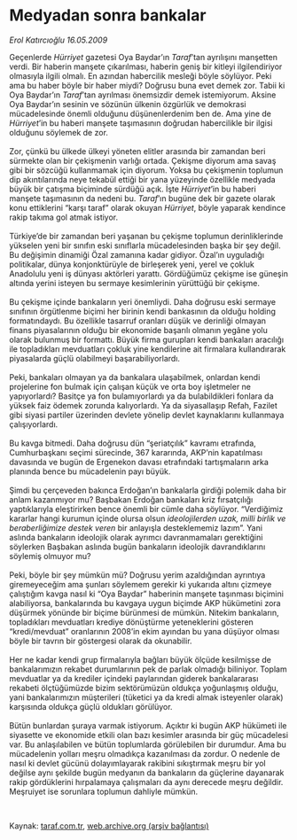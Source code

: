 # Medyadan sonra bankalar

*Erol Katırcıoğlu 16.05.2009*

<div class="taraf_structure_2col_1zq">
<div class="margen_n">



 <p>Geçenlerde <i>Hürriyet</i> gazetesi Oya Baydar’ın <i>Taraf</i>’tan ayrılışını manşetten verdi. Bir haberin manşete çıkarılması, haberin geniş bir kitleyi ilgilendiriyor olmasıyla ilgili olmalı. En azından habercilik mesleği böyle söylüyor. Peki ama bu haber böyle bir haber miydi? Doğrusu buna evet demek zor. Tabii ki Oya Baydar’ın <i>Taraf</i>’tan ayrılması önemsizdir demek istemiyorum. Aksine Oya Baydar’ın sesinin ve sözünün ülkenin özgürlük ve demokrasi mücadelesinde önemli olduğunu düşünenlerdenim ben de. Ama yine de <i>Hürriyet</i>’in bu haberi manşete taşımasının doğrudan habercilikle bir ilgisi olduğunu söylemek de zor. <br/><br/>Zor, çünkü bu ülkede ülkeyi yöneten elitler arasında bir zamandan beri sürmekte olan bir çekişmenin varlığı ortada. Çekişme diyorum ama savaş gibi bir sözcüğü kullanmamak için diyorum. Yoksa bu çekişmenin toplumun dip akıntılarında neye tekabül ettiği bir yana yüzeyinde özellikle medyada büyük bir çatışma biçiminde sürdüğü açık. İşte <i>Hürriyet</i>’in bu haberi manşete taşımasının da nedeni bu. <i>Taraf</i>’ın bugüne dek bir gazete olarak konu ettiklerini “karşı taraf” olarak okuyan <i>Hürriyet</i>, böyle yaparak kendince rakip takıma gol atmak istiyor. <br/><br/>Türkiye’de bir zamandan beri yaşanan bu çekişme toplumun derinliklerinde yükselen yeni bir sınıfın eski sınıflarla mücadelesinden başka bir şey değil. Bu değişimin dinamiği Özal zamanına kadar gidiyor. Özal’ın uyguladığı politikalar, dünya konjonktürüyle de birleşerek yeni, yerel ve çokluk Anadolulu yeni iş dünyası aktörleri yarattı. Gördüğümüz çekişme ise güneşin altında yerini isteyen bu sermaye kesimlerinin yürüttüğü bir çekişme. <br/><br/>Bu çekişme içinde bankaların yeri önemliydi. Daha doğrusu eski sermaye sınıfının örgütlenme biçimi her birinin kendi bankasının da olduğu holding formatındaydı. Bu özellikle tasarruf oranları düşük ve derinliği olmayan finans piyasalarının olduğu bir ekonomide başarılı olmanın yegâne yolu olarak bulunmuş bir formattı. Büyük firma gurupları kendi bankaları aracılığı ile topladıkları mevduatları çokluk yine kendilerine ait firmalara kullandırarak piyasalarda güçlü olabilmeyi başarabiliyorlardı. <br/><br/>Peki, bankaları olmayan ya da bankalara ulaşabilmek, onlardan kendi projelerine fon bulmak için çalışan küçük ve orta boy işletmeler ne yapıyorlardı? Basitçe ya fon bulamıyorlardı ya da bulabildikleri fonlara da yüksek faiz ödemek zorunda kalıyorlardı. Ya da siyasallaşıp Refah, Fazilet gibi siyasi partiler üzerinden devlete yönelip devlet kaynaklarını kullanmaya çalışıyorlardı. <br/><br/>Bu kavga bitmedi. Daha doğrusu dün “şeriatçılık” kavramı etrafında, Cumhurbaşkanı seçimi sürecinde, 367 kararında, AKP’nin kapatılması davasında ve bugün de Ergenekon davası etrafındaki tartışmaların arka planında bence bu mücadelenin payı büyük. <br/><br/>Şimdi bu çerçeveden bakınca Erdoğan’ın bankalarla girdiği polemik daha bir anlam kazanmıyor mu? Başbakan Erdoğan bankaları kriz fırsatçılığı yaptıklarıyla eleştirirken bence önemli bir cümle daha söylüyor. “Verdiğimiz kararlar hangi kurumun içinde olursa olsun <i>ideolojilerden uzak, milli birlik ve beraberliğimize destek veren</i> bir anlayışla desteklememiz lazım”. Yani aslında bankaların ideolojik olarak ayrımcı davranmamaları gerektiğini söylerken Başbakan aslında bugün bankaların ideolojik davrandıklarını söylemiş olmuyor mu? <br/><br/>Peki, böyle bir şey mümkün mü? Doğrusu yerim azaldığından ayrıntıya giremeyeceğim ama şunları söylemem gerekir ki yukarıda altını çizmeye çalıştığım kavga nasıl ki “Oya Baydar” haberinin manşete taşınması biçimini alabiliyorsa, bankalarında bu kavgaya uygun biçimde AKP hükümetini zora düşürmek yönünde bir biçime bürünmesi de mümkün. Nitekim bankaların, topladıkları mevduatları krediye dönüştürme yeteneklerini gösteren “kredi/mevduat” oranlarının 2008’in ekim ayından bu yana düşüyor olması böyle bir tavrın bir göstergesi olarak da okunabilir. <br/><br/>Her ne kadar kendi grup firmalarıyla bağları büyük ölçüde kesilmişse de bankalarımızın rekabet durumlarının pek de parlak olmadığı biliniyor. Toplam mevduatlar ya da krediler içindeki paylarından giderek bankalararası rekabeti ölçtüğümüzde bizim sektörümüzün oldukça yoğunlaşmış olduğu, yani bankalarımızın müşterileri (tüketici ya da kredi almak isteyenler olarak) karşısında oldukça güçlü oldukları görülüyor. <br/><br/>Bütün bunlardan şuraya varmak istiyorum. Açıktır ki bugün AKP hükümeti ile siyasette ve ekonomide etkili olan bazı kesimler arasında bir güç mücadelesi var. Bu anlaşılabilen ve bütün toplumlarda görülebilen bir durumdur. Ama bu mücadelenin yolları meşru olmadıkça kazanılması da zordur. O nedenle de nasıl ki devlet gücünü dolayımlayarak rakibini sıkıştırmak meşru bir yol değilse aynı şekilde bugün medyanın da bankaların da güçlerine dayanarak rakip gördüklerini hırpalamaya çalışmaları da aynı derecede meşru değildir. Meşruiyet ise sorunlara toplumun dahliyle mümkün.</p>

<br/>


<div id="taraf_not">
</div>

</div>


</div>

Kaynak: [taraf.com.tr](http://www.taraf.com.tr:80/makale/5540.htm), [web.archive.org (arşiv bağlantısı)](http://web.archive.org/web/20090527031042/http://www.taraf.com.tr:80/makale/5540.htm)
